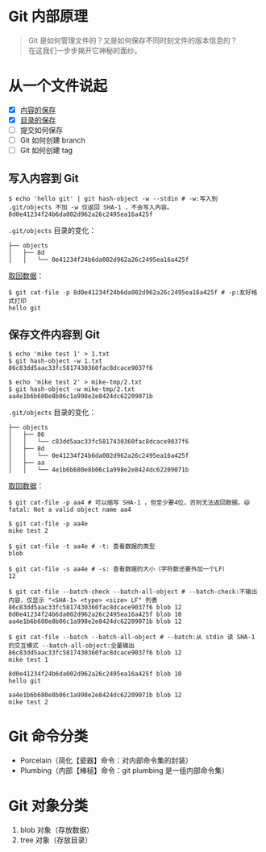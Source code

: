 # Git 内部原理
>Git 是如何管理文件的？又是如何保存不同时刻文件的版本信息的？   
>在这我们一步步揭开它神秘的面纱。

# 从一个文件说起
- [x] [内容的保存](#git-命令分类)
- [x] [目录的保存](#git-对象分类)
- [ ] 提交如何保存
- [ ] Git 如何创建 branch
- [ ] Git 如何创建 tag

## 写入内容到 Git

```shell
$ echo 'hello git' | git hash-object -w --stdin # -w:写入到 .git/objects 不加 -w 仅返回 SHA-1 ，不会写入内容。
8d0e41234f24b6da002d962a26c2495ea16a425f
```

`.git/objects` 目录的变化：

```shell
├── objects
│   ├── 8d
│   │   └── 0e41234f24b6da002d962a26c2495ea16a425f
```

[取回数据](https://git-scm.com/docs/git-cat-file)：

```shell
$ git cat-file -p 8d0e41234f24b6da002d962a26c2495ea16a425f # -p:友好格式打印
hello git 
```

## 保存文件内容到 Git

```shell
$ echo 'mike test 1' > 1.txt
$ git hash-object -w 1.txt
86c83dd5aac33fc5817430360fac8dcace9037f6

$ echo 'mike test 2' > mike-tmp/2.txt
$ git hash-object -w mike-tmp/2.txt
aa4e1b6b680e8b06c1a998e2e8424dc62209071b
```

`.git/objects` 目录的变化：

```shell
├── objects
│   ├── 86
│   │   └── c83dd5aac33fc5817430360fac8dcace9037f6
│   ├── 8d
│   │   └── 0e41234f24b6da002d962a26c2495ea16a425f
│   ├── aa
│   │   └── 4e1b6b680e8b06c1a998e2e8424dc62209071b
```

[取回数据](https://git-scm.com/docs/git-cat-file)：

```shell
$ git cat-file -p aa4 # 可以缩写 SHA-1 ，但至少要4位，否则无法返回数据。😄
fatal: Not a valid object name aa4

$ git cat-file -p aa4e
mike test 2

$ git cat-file -t aa4e # -t: 查看数据的类型
blob

$ git cat-file -s aa4e # -s: 查看数据的大小（字符数还要外加一个LF）
12

$ git cat-file --batch-check --batch-all-object # --batch-check:不输出内容，仅显示 "<SHA-1> <type> <size> LF" 列表
86c83dd5aac33fc5817430360fac8dcace9037f6 blob 12
8d0e41234f24b6da002d962a26c2495ea16a425f blob 10
aa4e1b6b680e8b06c1a998e2e8424dc62209071b blob 12

$ git cat-file --batch --batch-all-object # --batch:从 stdin 读 SHA-1 的交互模式 --batch-all-object:全量输出
86c83dd5aac33fc5817430360fac8dcace9037f6 blob 12
mike test 1

8d0e41234f24b6da002d962a26c2495ea16a425f blob 10
hello git

aa4e1b6b680e8b06c1a998e2e8424dc62209071b blob 12
mike test 2

```

# Git 命令分类
* Porcelain（简化【瓷器】命令：对内部命令集的封装）
* Plumbing（内部【棒槌】命令：git plumbing 是一组内部命令集）

# Git 对象分类
1. blob 对象（存放数据）
1. tree 对象（存放目录）

